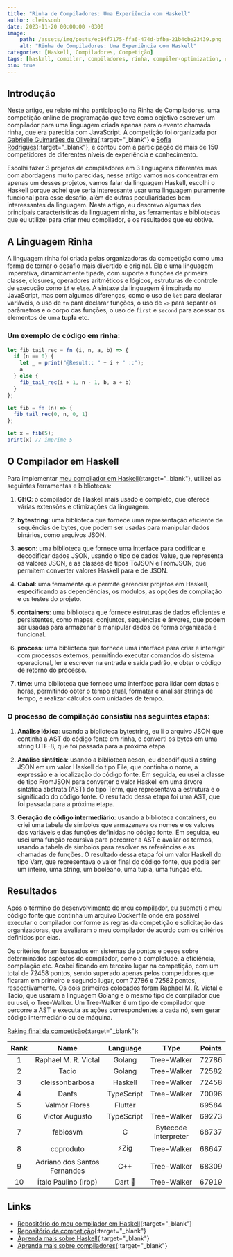 ```yaml
---
title: "Rinha de Compiladores: Uma Experiência com Haskell"
author: cleissonb
date: 2023-11-20 00:00:00 -0300
image: 
    path: /assets/img/posts/ec84f7175-ffa6-474d-bfba-21b4cbe23439.png
    alt: "Rinha de Compiladores: Uma Experiência com Haskell"
categories: [Haskell, Compiladores, Competição]
tags: [haskell, compiler, compiladores, rinha, compiler-optimization, compiler-architecture, compiler-construction]
pin: true
---
```


## Introdução

Neste artigo, eu relato minha participação na Rinha de Compiladores, uma competição online de programação que teve como objetivo escrever um compilador para uma linguagem criada apenas para o evento chamada rinha, que era parecida com JavaScript. A competição foi organizada por [Gabrielle Guimarães de Oliveira](https://github.com/aripiprazole){:target="_blank"} e [Sofia Rodrigues](https://github.com/algebraic-sofia){:target="_blank"}, e contou com a participação de mais de 150 competidores de diferentes níveis de experiência e conhecimento.

Escolhi fazer 3 projetos de compiladores em 3 linguagens diferentes mas com abordagens muito parecidas, nesse artigo vamos nos concentrar em apenas um desses projetos, vamos falar da linguagem Haskell, escolhi o Haskell porque achei que seria interessante usar uma linguagem puramente funcional para esse desafio, além de outras peculiaridades bem interessantes da linguagem. Neste artigo, eu descrevo algumas des principais características da linguagem rinha, as ferramentas e bibliotecas que eu utilizei para criar meu compilador, e os resultados que eu obtive.

## A Linguagem Rinha

A linguagem rinha foi criada pelas organizadoras da competição como uma forma de tornar o desafio mais divertido e original. Ela é uma linguagem imperativa, dinamicamente tipada, com suporte a funções de primeira classe, closures, operadores aritméticos e lógicos, estruturas de controle de execução como ```if``` e ```else```. A sintaxe da linguagem é inspirada no JavaScript, mas com algumas diferenças, como o uso de ```let``` para declarar variáveis, o uso de ```fn``` para declarar funções, o uso de ```=>``` para separar os parâmetros e o corpo das funções, o uso de ```first``` e ```second``` para acessar os elementos de uma **tupla** etc.

### Um exemplo de código em rinha:

```javascript
let fib_tail_rec = fn (i, n, a, b) => {
  if (n == 0) {
    let _ = print("@Result:: " + i + " ::");
    a
  } else {
    fib_tail_rec(i + 1, n - 1, b, a + b)
  }
};

let fib = fn (n) => {
  fib_tail_rec(0, n, 0, 1)
};

let x = fib(5);
print(x) // imprime 5
```

## O Compilador em Haskell

Para implementar [meu compilador em Haskell](https://github.com/cleissonbarbosa/rinha-compiladores-haskell/){:target="_blank"}, utilizei as seguintes ferramentas e bibliotecas:

1. **GHC**: o compilador de Haskell mais usado e completo, que oferece várias extensões e otimizações da linguagem.

1. **bytestring**: uma biblioteca que fornece uma representação eficiente de sequências de bytes, que podem ser usadas para manipular dados binários, como arquivos JSON.

1. **aeson**: uma biblioteca que fornece uma interface para codificar e decodificar dados JSON, usando o tipo de dados Value, que representa os valores JSON, e as classes de tipos ToJSON e FromJSON, que permitem converter valores Haskell para e de JSON.

1. **Cabal**: uma ferramenta que permite gerenciar projetos em Haskell, especificando as dependências, os módulos, as opções de compilação e os testes do projeto.

1. **containers**: uma biblioteca que fornece estruturas de dados eficientes e persistentes, como mapas, conjuntos, sequências e árvores, que podem ser usadas para armazenar e manipular dados de forma organizada e funcional.

1. **process**: uma biblioteca que fornece uma interface para criar e interagir com processos externos, permitindo executar comandos do sistema operacional, ler e escrever na entrada e saída padrão, e obter o código de retorno do processo.

1. **time**: uma biblioteca que fornece uma interface para lidar com datas e horas, permitindo obter o tempo atual, formatar e analisar strings de tempo, e realizar cálculos com unidades de tempo.

### O processo de compilação consistiu nas seguintes etapas:

1. **Análise léxica**: usando a biblioteca bytestring, eu li o arquivo JSON que continha a AST do código fonte em rinha, e converti os bytes em uma string UTF-8, que foi passada para a próxima etapa.

1. **Análise sintática**: usando a biblioteca aeson, eu decodifiquei a string JSON em um valor Haskell do tipo File, que continha o nome, a expressão e a localização do código fonte. Em seguida, eu usei a classe de tipo FromJSON para converter o valor Haskell em uma árvore sintática abstrata (AST) do tipo Term, que representava a estrutura e o significado do código fonte. O resultado dessa etapa foi uma AST, que foi passada para a próxima etapa.

1. **Geração de código intermediário**: usando a biblioteca containers, eu criei uma tabela de símbolos que armazenava os nomes e os valores das variáveis e das funções definidas no código fonte. Em seguida, eu usei uma função recursiva para percorrer a AST e avaliar os termos, usando a tabela de símbolos para resolver as referências e as chamadas de funções. O resultado dessa etapa foi um valor Haskell do tipo Varr, que representava o valor final do código fonte, que podia ser um inteiro, uma string, um booleano, uma tupla, uma função etc.

## Resultados

Após o término do desenvolvimento do meu compilador, eu submeti o meu código fonte que continha um arquivo Dockerfile onde era possivel executar o compilador conforme as regras da competição e solicitação das organizadoras, que avaliaram o meu compilador de acordo com os critérios definidos por elas. 

Os critérios foram baseados em sistemas de pontos e pesos sobre determinados aspectos do compilador, como a completude, a eficiência, compilação etc. Acabei ficando em terceiro lugar na competição, com um total de 72458 pontos, sendo superado apenas pelos competidores que ficaram em primeiro e segundo lugar, com 72786 e 72582 pontos, respectivamente. Os dois primeiros colocados foram Raphael M. R. Victal e Tacio, que usaram a linguagem Golang e o mesmo tipo de compilador que eu usei, o Tree-Walker. Um Tree-Walker é um tipo de compilador que percorre a AST e executa as ações correspondentes a cada nó, sem gerar código intermediário ou de máquina.

[Raking final da competição](https://github.com/aripiprazole/rinha-de-compiler/blob/main/README.md#resultados){:target="_blank"}:

| Rank | Name | Language | TYpe | Points |
| :--: | :--: | :--: | :--: | :--: |
| 1 | Raphael M. R. Victal | Golang | Tree-Walker | 72786 |
| 2 | Tacio | Golang | Tree-Walker | 72582 |
| 3 | cleissonbarbosa | Haskell | Tree-Walker | 72458 |
| 4 | Danfs | TypeScript | Tree-Walker | 70096 |
| 5 | Valmor Flores | Flutter |  | 69584 |
| 6 | Victor Augusto | TypeScript | Tree-Walker | 69273 |
| 7 | fabiosvm | C | Bytecode Interpreter | 68737 |
| 8 | coproduto | ⚡Zig | Tree-Walker | 68647 |
| 9 | Adriano dos Santos Fernandes | C++ | Tree-Walker | 68309 |
| 10 | Ítalo Paulino (irbp) | Dart 🎯 | Tree-Walker | 67919 |

## Links

- [Repositório do meu compilador em Haskell](https://github.com/cleissonbarbosa/rinha-compiladores-haskell/){:target="_blank"}
- [Repositório da competição](https://github.com/aripiprazole/rinha-de-compiler){:target="_blank"}
- [Aprenda mais sobre Haskell](https://www.haskell.org/){:target="_blank"}
- [Aprenda mais sobre compiladores](https://en.wikipedia.org/wiki/Compiler){:target="_blank"}